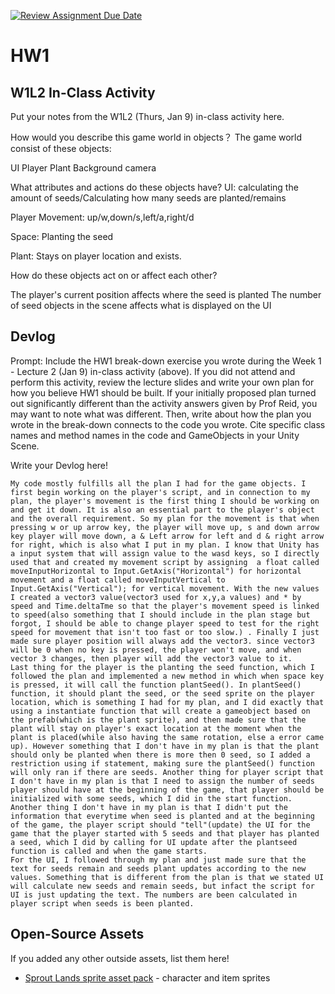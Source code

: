 [![Review Assignment Due Date](https://classroom.github.com/assets/deadline-readme-button-22041afd0340ce965d47ae6ef1cefeee28c7c493a6346c4f15d667ab976d596c.svg)](https://classroom.github.com/a/MjLLqDcN)
# HW1
## W1L2 In-Class Activity

Put your notes from the W1L2 (Thurs, Jan 9) in-class activity here.

How would you describe this game world in objects？
The game world consist of these objects:

UI
Player
Plant
Background
camera

What attributes and actions do these objects have?
UI: calculating the amount of seeds/Calculating how many seeds are planted/remains

Player
Movement: up/w,down/s,left/a,right/d

Space: Planting the seed

Plant:
Stays on player location and exists.

How do these objects act on or affect each other?

The player's current position affects where the seed is planted
The number of seed objects in the scene affects what is displayed on the UI

## Devlog
Prompt: Include the HW1 break-down exercise you wrote during the Week 1 - Lecture 2 (Jan 9) in-class activity (above). If you did not attend and perform this activity, review the lecture slides and write your own plan for how you believe HW1 should be built. If your initially proposed plan turned out significantly different than the activity answers given by Prof Reid, you may want to note what was different. Then, write about how the plan you wrote in the break-down connects to the code you wrote. Cite specific class names and method names in the code and GameObjects in your Unity Scene.


Write your Devlog here!

	My code mostly fulfills all the plan I had for the game objects. I first begin working on the player's script, and in connection to my plan, the player's movement is the first thing I should be working on and get it down. It is also an essential part to the player's object and the overall requirement. So my plan for the movement is that when pressing w or up arrow key, the player will move up, s and down arrow key player will move down, a & Left arrow for left and d & right arrow for right, which is also what I put in my plan. I know that Unity has a input system that will assign value to the wasd keys, so I directly used that and created my movement script by assigning  a float called moveInputHorizontal to Input.GetAxis("Horizontal") for horizontal movement and a float called moveInputVertical to Input.GetAxis("Vertical"); for vertical movement. With the new values I created a vector3 value(vector3 used for x,y,a values) and * by speed and Time.deltaTme so that the player's movement speed is linked to speed(also something that I should include in the plan stage but forgot, I should be able to change player speed to test for the right speed for movement that isn't too fast or too slow.) . Finally I just made sure player position will always add the vector3. since vector3 will be 0 when no key is pressed, the player won't move, and when vector 3 changes, then player will add the vector3 value to it. 
	Last thing for the player is the planting the seed function, which I followed the plan and implemented a new method in which when space key is pressed, it will call the function plantSeed(). In plantSeed() function, it should plant the seed, or the seed sprite on the player location, which is something I had for my plan, and I did exactly that using a instantiate function that will create a gameobject based on the prefab(which is the plant sprite), and then made sure that the plant will stay on player's exact location at the moment when the plant is placed(while also having the same rotation, else a error came up). However something that I don't have in my plan is that the plant should only be planted when there is more then 0 seed, so I added a restriction using if statement, making sure the plantSeed() function will only ran if there are seeds. Another thing for player script that I don't have in my plan is that I need to assign the number of seeds player should have at the beginning of the game, that player should be initialized with some seeds, which I did in the start function. Another thing I don't have in my plan is that I didn't put the information that everytime when seed is planted and at the beginning of the game, the player script should "tell"(update) the UI for the game that the player started with 5 seeds and that player has planted a seed, which I did by calling for UI update after the plantseed function is called and when the game starts.
	For the UI, I followed through my plan and just made sure that the text for seeds remain and seeds plant updates according to the new values. Something that is different from the plan is that we stated UI will calculate new seeds and remain seeds, but infact the script for UI is just updating the text. The numbers are been calculated in player script when seeds is been planted.

## Open-Source Assets
If you added any other outside assets, list them here!
- [Sprout Lands sprite asset pack](https://cupnooble.itch.io/sprout-lands-asset-pack) - character and item sprites
